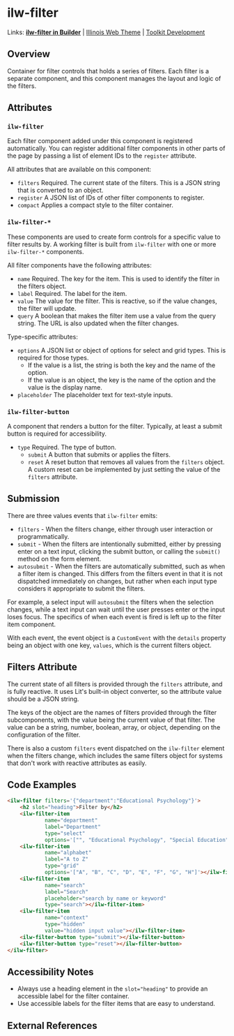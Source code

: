 # ilw-filter

Links: **[ilw-filter in Builder](https://builder3.toolkit.illinois.edu/component/ilw-filter/index.html)** | 
[Illinois Web Theme](https://webtheme.illinois.edu/) | 
[Toolkit Development](https://github.com/web-illinois/toolkit-management)

## Overview

Container for filter controls that holds a series of filters. Each filter is a separate component,
and this component manages the layout and logic of the filters.

## Attributes

### `ilw-filter`

Each filter component added under this component is registered automatically. You can register additional
filter components in other parts of the page by passing a list of element IDs to the `register` attribute.

All attributes that are available on this component:

- `filters` Required. The current state of the filters. This is a JSON string that is converted to an object.
- `register` A JSON list of IDs of other filter components to register.
- `compact` Applies a compact style to the filter container.

### `ilw-filter-*`

These components are used to create form controls for a specific value to filter results by. A working
filter is built from `ilw-filter` with one or more `ilw-filter-*` components.

All filter components have the following attributes:

- `name` Required. The key for the item. This is used to identify the filter in the filters object.
- `label` Required. The label for the item.
- `value` The value for the filter. This is reactive, so if the value changes, the filter will update.
- `query` A boolean that makes the filter item use a value from the query string. The URL is also
  updated when the filter changes.
 
Type-specific attributes:
- `options` A JSON list or object of options for select and grid types. This is required for those types.
  - If the value is a list, the string is both the key and the name of the option.
  - If the value is an object, the key is the name of the option and the value is the display name.
- `placeholder` The placeholder text for text-style inputs.

### `ilw-filter-button`

A component that renders a button for the filter. Typically, at least a submit button is required for
accessibility.

- `type` Required. The type of button.
  - `submit` A button that submits or applies the filters.
  - `reset` A reset button that removes all values from the `filters` object. A custom reset
    can be implemented by just setting the value of the `filters` attribute.

## Submission

There are three values events that `ilw-filter` emits:

- `filters` - When the filters change, either through user interaction or programmatically.
- `submit` - When the filters are intentionally submitted, either by pressing enter on a text input,
  clicking the submit button, or calling the `submit()` method on the form element.
- `autosubmit` - When the filters are automatically submitted, such as when a filter item is changed.
  This differs from the filters event in that it is not dispatched immediately on changes, but rather
  when each input type considers it appropriate to submit the filters.

For example, a select input will `autosubmit` the filters when the selection changes, while a text 
input can wait until the user presses enter or the input loses focus. The specifics of when each
event is fired is left up to the filter item component.

With each event, the event object is a `CustomEvent` with the `details` property being an object
with one key, `values`, which is the current filters object.

## Filters Attribute

The current state of all filters is provided through the `filters` attribute, and is fully reactive. It
uses Lit's built-in object converter, so the attribute value should be a JSON string.

The keys of the object are the names of filters provided through the filter subcomponents, with the
value being the current value of that filter. The value can be a string, number, boolean, array, or object,
depending on the configuration of the filter.

There is also a custom `filters` event dispatched on the `ilw-filter` element when the filters change, which
includes the same filters object for systems that don't work with reactive attributes as easily.

## Code Examples

```html
<ilw-filter filters='{"department":"Educational Psychology"}'>
    <h2 slot="heading">Filter by</h2>
    <ilw-filter-item
            name="department"
            label="Department"
            type="select"
            options='["", "Educational Psychology", "Special Education", "Curriculum and Instruction"]'></ilw-filter-item>
    <ilw-filter-item
            name="alphabet"
            label="A to Z"
            type="grid"
            options='["A", "B", "C", "D", "E", "F", "G", "H"]'></ilw-filter-item>
    <ilw-filter-item
            name="search"
            label="Search"
            placeholder="search by name or keyword"
            type="search"></ilw-filter-item>
    <ilw-filter-item
            name="context"
            type="hidden"
            value="hidden input value"></ilw-filter-item>
    <ilw-filter-button type="submit"></ilw-filter-button>
    <ilw-filter-button type="reset"></ilw-filter-button>
</ilw-filter>
```

## Accessibility Notes

- Always use a heading element in the `slot="heading"` to provide an accessible label for the filter container.
- Use accessible labels for the filter items that are easy to understand.

## External References
